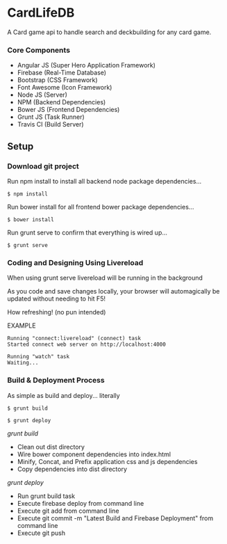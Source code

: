# CardLifeDB

A Card game api to handle search and deckbuilding for any card game.

### Core Components

- Angular JS (Super Hero Application Framework)
- Firebase   (Real-Time Database)
- Bootstrap  (CSS Framework)
- Font Awesome (Icon Framework)
- Node JS   (Server)
- NPM       (Backend Dependencies)
- Bower JS  (Frontend Dependencies)
- Grunt JS  (Task Runner)
- Travis CI (Build Server)  

## Setup

### Download git project

Run npm install to install all backend node package dependencies...

    $ npm install

Run bower install for all frontend bower package dependencies...

    $ bower install

Run grunt serve to confirm that everything is wired up...

    $ grunt serve

### Coding and Designing Using Livereload

When using grunt serve livereload will be running in the background

As you code and save changes locally, your browser will automagically be updated without needing to hit F5!

How refreshing! (no pun intended)

EXAMPLE

    Running "connect:livereload" (connect) task
    Started connect web server on http://localhost:4000

    Running "watch" task
    Waiting...

### Build & Deployment Process

As simple as build and deploy... literally

    $ grunt build

    $ grunt deploy


*grunt build*

- Clean out dist directory
- Wire bower component dependencies into index.html
- Minify, Concat, and Prefix application css and js dependencies
- Copy dependencies into dist directory


*grunt deploy*

- Run grunt build task
- Execute firebase deploy from command line
- Execute git add from command line
- Execute git commit -m "Latest Build and Firebase Deployment" from command line
- Execute git push
